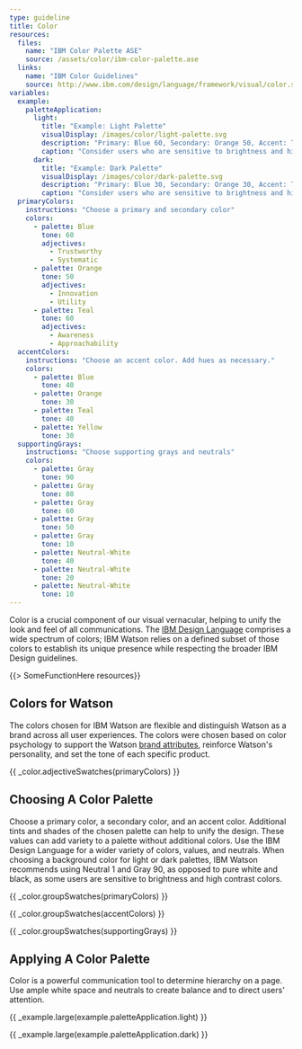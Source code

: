 ```yaml
---
type: guideline
title: Color
resources:
  files:
    name: "IBM Color Palette ASE"
    source: /assets/color/ibm-color-palette.ase
  links:
    name: "IBM Color Guidelines"
    source: http://www.ibm.com/design/language/framework/visual/color.shtml
variables:
  example:
    paletteApplication:
      light:
        title: "Example: Light Palette"
        visualDisplay: /images/color/light-palette.svg
        description: "Primary: Blue 60, Secondary: Orange 50, Accent: Teal 40"
        caption: "Consider users who are sensitive to brightness and high contrast colors by using a neutral value as a background color instead of pure white."
      dark:
        title: "Example: Dark Palette"
        visualDisplay: /images/color/dark-palette.svg
        description: "Primary: Blue 30, Secondary: Orange 30, Accent: Teal 30"
        caption: "Consider users who are sensitive to brightness and high contrast colors by using a Gray value as a background color instead of pure black."
  primaryColors:
    instructions: "Choose a primary and secondary color"
    colors:
      - palette: Blue
        tone: 60
        adjectives:
          - Trustworthy
          - Systematic
      - palette: Orange
        tone: 50
        adjectives: 
          - Innovation
          - Utility
      - palette: Teal
        tone: 60
        adjectives:
          - Awareness
          - Approachability
  accentColors:
    instructions: "Choose an accent color. Add hues as necessary."
    colors:
      - palette: Blue
        tone: 40
      - palette: Orange
        tone: 30
      - palette: Teal
        tone: 40
      - palette: Yellow
        tone: 30
  supportingGrays:
    instructions: "Choose supporting grays and neutrals"
    colors:
      - palette: Gray
        tone: 90
      - palette: Gray
        tone: 80
      - palette: Gray
        tone: 60
      - palette: Gray
        tone: 50
      - palette: Gray
        tone: 10
      - palette: Neutral-White
        tone: 40
      - palette: Neutral-White
        tone: 20
      - palette: Neutral-White
        tone: 10
---
```


Color is a crucial component of our visual vernacular, helping to unify the look and feel of all communications. The [IBM Design Language](http://www.ibm.com/design/language/framework/visual/color.shtml) comprises a wide spectrum of colors; IBM Watson relies on a defined subset of those colors to establish its unique presence while respecting the broader IBM Design guidelines.

{{> SomeFunctionHere resources}}

## Colors for Watson

The colors chosen for IBM Watson are flexible and distinguish Watson as a brand across all user experiences. The colors were chosen based on color psychology to support the Watson [brand attributes](brand-attributes.html), reinforce Watson's personality, and set the tone of each specific product.

{{ _color.adjectiveSwatches(primaryColors) }}

## Choosing A Color Palette

Choose a primary color, a secondary color, and an accent color. Additional tints and shades of the chosen palette can help to unify the design. These values can add variety to a palette without additional colors. Use the IBM Design Language for a wider variety of colors, values, and neutrals. When choosing a background color for light or dark palettes, IBM Watson recommends using Neutral 1 and Gray 90, as opposed to pure white and black, as some users are sensitive to brightness and high contrast colors.

{{ _color.groupSwatches(primaryColors) }}

{{ _color.groupSwatches(accentColors) }}

{{ _color.groupSwatches(supportingGrays) }}

## Applying A Color Palette

Color is a powerful communication tool to determine hierarchy on a page. Use ample white space and neutrals to create balance and to direct users' attention.

{{ _example.large(example.paletteApplication.light) }}

{{ _example.large(example.paletteApplication.dark) }}
